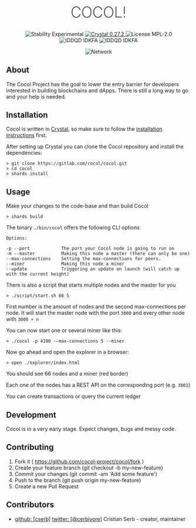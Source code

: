 <h1 align="center" style="font-size: 40px; font-weight: 200;">COCOL!</h1>

<div align="center">
  <img src="https://img.shields.io/badge/Stability-Experimental-orange.svg?style=flat square" alt="Stability Experimental" />
  <a href="https://crystal-lang.org">
    <img src="https://img.shields.io/badge/Crystal-0.27.2-blue.svg?style=flat-square" alt="Crystal 0.27.2" />
  </a>
  <img src="https://img.shields.io/badge/License-MPL--2.0-green.svg?style=flat-square" alt="License MPL-2.0" />
</div>

<div align="center">
  <img src="https://img.shields.io/badge/You-didn't_ask_for_this-yellow.svg?style=flat-square" alt="IDDQD IDKFA" />
  <img src="https://img.shields.io/badge/You-got_it_anyway-yellow.svg?style=flat-square" alt="IDDQD IDKFA" />
</div>


<p align="center">
  <img src="https://github.com/cocol-project/cocol/blob/master/img/demo.gif" alt="Network" />
</p>


## About
The Cocol Project has the goal to lower the entry barrier for developers interested in building blockchains and dApps.
There is still a long way to go and your help is needed.

## Installation
Cocol is written in [Crystal](https://crystal-lang.org/), so make sure to follow the [installation instructions](https://crystal-lang.org/reference/installation/) first.

After setting up Crystal you can clone the Cocol repository and install the dependencies:
```
> git clone https://gitlab.com/cocol/cocol.git
> cd cocol
> shards install
```

## Usage
Make your changes to the code-base and than build Cocol
```
> shards build
```
The binary `./bin/cocol` offers the following CLI options

```
Options:

-p --port            The port your Cocol node is going to run on
-m --master          Making this node a master (there can only be one)
--max-connections    Setting the max-connections for peers.
--miner              Making this node a miner
--update             Triggering an update on launch (will catch up with the current height)

```

There is also a script that starts multiple nodes and the master for you

```
> ./script/start.sh 66 5
```
First number is the amount of nodes and the second max-connections per node.
It will start the master node with the port `3000` and every other node with `3000 + n`


You can now start one or several miner like this:
```
> ./cocol -p 4100 --max-connections 5 --miner
```

Now go ahead and open the explorer in a browser:
```
> open ./explorer/index.html
```

You should see 66 nodes and a miner (red border)

Each one of the nodes has a REST API on the corresponding port (e.g. `3001`)

You can create transactions or query the current ledger

## Development

Cocol is in a very early stage. Expect changes, bugs and messy code.

## Contributing

1. Fork it ( https://github.com/cocol-project/cocol/fork )
2. Create your feature branch (git checkout -b my-new-feature)
3. Commit your changes (git commit -am 'Add some feature')
4. Push to the branch (git push origin my-new-feature)
5. Create a new Pull Request

## Contributors

- [github: [cserb]](https://github.com/cserb) [twitter: [@cerbivore]](http://twitter.com/cerbivore) Cristian Serb - creator, maintainer
